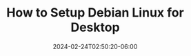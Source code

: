 ---
date: '2024-02-24T02:50:20-06:00'
title: 'How to Setup Debian Linux for Desktop'
draft: true
tags: [linux, operating systems]
description: "A guide to install and setup Debian Linux on the desktop."
---